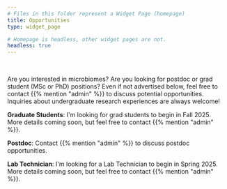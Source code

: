 ```yaml
---
# Files in this folder represent a Widget Page (homepage)
title: Opportunities
type: widget_page

# Homepage is headless, other widget pages are not.
headless: true
---
```


<br>

Are you interested in microbiomes? Are you looking for postdoc or grad student (MSc or PhD) positions? Even if not advertised below, feel free to contact {{% mention "admin" %}} to discuss potential opportunities. Inquiries about undergraduate research experiences are always welcome!

**Graduate Students**: I'm looking for grad students to begin in Fall 2025. More details coming soon, but feel free to contact {{% mention "admin" %}}.

**Postdoc**: Contact {{% mention "admin" %}} to discuss postdoc opportunities.

**Lab Technician**: I'm looking for a Lab Technician to begin in Spring 2025. More details coming soon, but feel free to contact {{% mention "admin" %}}.
